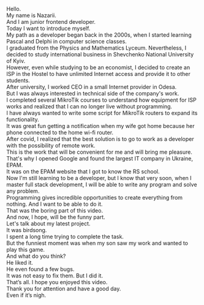 Hello.  
My name is Nazarii.  
And I am junior frontend developer.  
Today I want to introduce myself.  
My path as a developer began back in the 2000s, when I started learning Pascal and Delphi in computer science classes.  
I graduated from the Physics and Mathematics Lyceum. Nevertheless, I decided to study international business in Shevchenko National University of Kyiv.  
However, even while studying to be an economist, I decided to create an ISP in the Hostel to have unlimited Internet access and provide it to other students.  
After university, I worked CEO in a small Internet provider in Odesa.  
But I was always interested in technical side of the company's work.  
I completed several MikroTik courses to understand how equipment for ISP works and realized that I can no longer live without programming.  
I have always wanted to write some script for MikroTik routers to expand its functionality.  
It was great fun getting a notification when my wife got home because her phone connected to the home wi-fi router.  
After covid, I realized that the best solution is to go to work as a developer with the possibility of remote work.  
This is the work that will be convenient for me and will bring me pleasure.  
That's why I opened Google and found the largest IT company in Ukraine, EPAM.  
It was on the EPAM website that I got to know the RS school.  
Now I'm still learning to be a developer, but I know that very soon, when I master full stack development, I will be able to write any program and solve any problem.  
Programming gives incredible opportunities to create everything from nothing. And I want to be able to do it.  
That was the boring part of this video.  
And now, I hope, will be the funny part.  
Let's talk about my latest project.  
It was birdsong.  
I spent a long time trying to complete the task.  
But the funniest moment was when my son saw my work and wanted to play this game.  
And what do you think?  
He liked it.  
He even found a few bugs.  
It was not easy to fix them. But I did it.  
That’s all. I hope you enjoyed this video.  
Thank you for attention and have a good day.  
Even if it’s nigh.